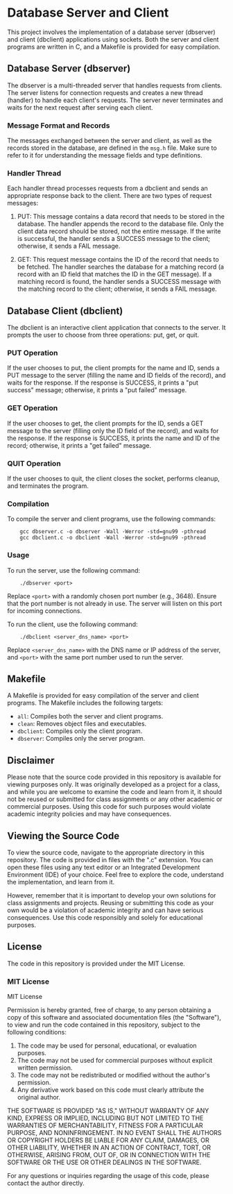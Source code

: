 # Database Server and Client

This project involves the implementation of a database server (dbserver) and client (dbclient) applications using sockets. Both the server and client programs are written in C, and a Makefile is provided for easy compilation.

## Database Server (dbserver)

The dbserver is a multi-threaded server that handles requests from clients. The server listens for connection requests and creates a new thread (handler) to handle each client's requests. The server never terminates and waits for the next request after serving each client.

### Message Format and Records

The messages exchanged between the server and client, as well as the records stored in the database, are defined in the `msg.h` file. Make sure to refer to it for understanding the message fields and type definitions.

### Handler Thread

Each handler thread processes requests from a dbclient and sends an appropriate response back to the client. There are two types of request messages:

1. PUT: This message contains a data record that needs to be stored in the database. The handler appends the record to the database file. Only the client data record should be stored, not the entire message. If the write is successful, the handler sends a SUCCESS message to the client; otherwise, it sends a FAIL message.

2. GET: This request message contains the ID of the record that needs to be fetched. The handler searches the database for a matching record (a record with an ID field that matches the ID in the GET message). If a matching record is found, the handler sends a SUCCESS message with the matching record to the client; otherwise, it sends a FAIL message.

## Database Client (dbclient)

The dbclient is an interactive client application that connects to the server. It prompts the user to choose from three operations: put, get, or quit.

### PUT Operation

If the user chooses to put, the client prompts for the name and ID, sends a PUT message to the server (filling the name and ID fields of the record), and waits for the response. If the response is SUCCESS, it prints a "put success" message; otherwise, it prints a "put failed" message.

### GET Operation

If the user chooses to get, the client prompts for the ID, sends a GET message to the server (filling only the ID field of the record), and waits for the response. If the response is SUCCESS, it prints the name and ID of the record; otherwise, it prints a "get failed" message.

### QUIT Operation

If the user chooses to quit, the client closes the socket, performs cleanup, and terminates the program.

### Compilation

To compile the server and client programs, use the following commands:

        gcc dbserver.c -o dbserver -Wall -Werror -std=gnu99 -pthread
        gcc dbclient.c -o dbclient -Wall -Werror -std=gnu99 -pthread
        
### Usage

To run the server, use the following command:

        ./dbserver <port>
        

Replace `<port>` with a randomly chosen port number (e.g., 3648). Ensure that the port number is not already in use. The server will listen on this port for incoming connections.

To run the client, use the following command:

        ./dbclient <server_dns_name> <port>
        
Replace `<server_dns_name>` with the DNS name or IP address of the server, and `<port>` with the same port number used to run the server.

## Makefile

A Makefile is provided for easy compilation of the server and client programs. The Makefile includes the following targets:

- `all`: Compiles both the server and client programs.
- `clean`: Removes object files and executables.
- `dbclient`: Compiles only the client program.
- `dbserver`: Compiles only the server program.

## Disclaimer

Please note that the source code provided in this repository is available for viewing purposes only. It was originally developed as a project for a class, and while you are welcome to examine the code and learn from it, it should not be reused or submitted for class assignments or any other academic or commercial purposes. Using this code for such purposes would violate academic integrity policies and may have consequences.

## Viewing the Source Code

To view the source code, navigate to the appropriate directory in this repository. The code is provided in files with the ".c" extension. You can open these files using any text editor or an Integrated Development Environment (IDE) of your choice. Feel free to explore the code, understand the implementation, and learn from it.

However, remember that it is important to develop your own solutions for class assignments and projects. Reusing or submitting this code as your own would be a violation of academic integrity and can have serious consequences. Use this code responsibly and solely for educational purposes.

## License

The code in this repository is provided under the MIT License.

### MIT License

MIT License

Permission is hereby granted, free of charge, to any person obtaining a copy of this software and associated documentation files (the "Software"), to view and run the code contained in this repository, subject to the following conditions:

1. The code may be used for personal, educational, or evaluation purposes.
2. The code may not be used for commercial purposes without explicit written permission.
3. The code may not be redistributed or modified without the author's permission.
4. Any derivative work based on this code must clearly attribute the original author.

THE SOFTWARE IS PROVIDED "AS IS," WITHOUT WARRANTY OF ANY KIND, EXPRESS OR IMPLIED, INCLUDING BUT NOT LIMITED TO THE WARRANTIES OF MERCHANTABILITY, FITNESS FOR A PARTICULAR PURPOSE, AND NONINFRINGEMENT. IN NO EVENT SHALL THE AUTHORS OR COPYRIGHT HOLDERS BE LIABLE FOR ANY CLAIM, DAMAGES, OR OTHER LIABILITY, WHETHER IN AN ACTION OF CONTRACT, TORT, OR OTHERWISE, ARISING FROM, OUT OF, OR IN CONNECTION WITH THE SOFTWARE OR THE USE OR OTHER DEALINGS IN THE SOFTWARE.

For any questions or inquiries regarding the usage of this code, please contact the author directly.



